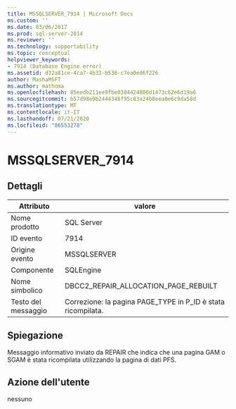```yaml
---
title: MSSQLSERVER_7914 | Microsoft Docs
ms.custom: ''
ms.date: 03/06/2017
ms.prod: sql-server-2014
ms.reviewer: ''
ms.technology: supportability
ms.topic: conceptual
helpviewer_keywords:
- 7914 (Database Engine error)
ms.assetid: d32a81ce-4ca7-4b33-b536-c7ea0ed6f226
author: MashaMSFT
ms.author: mathoma
ms.openlocfilehash: 85eedb211ee9fbe0384424800d1473c62e6d19a6
ms.sourcegitcommit: b57d98e9b2444348f95c83a24b8eea0e6c9da58d
ms.translationtype: MT
ms.contentlocale: it-IT
ms.lasthandoff: 07/21/2020
ms.locfileid: "86553278"
---
```

# <a name="mssqlserver_7914"></a>MSSQLSERVER_7914
    
## <a name="details"></a>Dettagli  
  
|Attributo|valore|  
|-|-|  
|Nome prodotto|SQL Server|  
|ID evento|7914|  
|Origine evento|MSSQLSERVER|  
|Componente|SQLEngine|  
|Nome simbolico|DBCC2_REPAIR_ALLOCATION_PAGE_REBUILT|  
|Testo del messaggio|Correzione: la pagina PAGE_TYPE in P_ID è stata ricompilata.|  
  
## <a name="explanation"></a>Spiegazione  
 Messaggio informativo inviato da REPAIR che indica che una pagina GAM o SGAM è stata ricompilata utilizzando la pagina di dati PFS.  
  
## <a name="user-action"></a>Azione dell'utente  
 nessuno  
  
  
